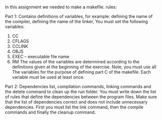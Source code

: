 In this assignment we needed to make a makefile.
rules:

Part 1:
Contains definitions of variables, for example: defining the name of the compiler, defining the name of the linker,
You must set the following variables:
1. CC
2. CFLAGS
3. CCLINK
4. OBJS
5. EXEC – executable file name
6. RM
The values of the variables are determined according to the definitions given at the beginning of the exercise. Note, you must use all
The variables for the purpose of defining part C of the makefile. Each variable must be used at least once.

Part 2:
Dependencies list, compilation commands, linking commands and the delete command to clean up the run folder.
You must write down the list of rules that define the dependencies between the program files. Make sure that the list of dependencies
correct and does not include unnecessary dependencies.
First you must list the link command, then the compile commands and finally the cleanup command.
